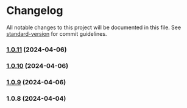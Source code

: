 # Changelog

All notable changes to this project will be documented in this file. See [standard-version](https://github.com/conventional-changelog/standard-version) for commit guidelines.

### [1.0.11](https://github.com/il4mb/merapipanel/compare/v1.0.10...v1.0.11) (2024-04-06)

### [1.0.10](https://github.com/il4mb/merapipanel/compare/v1.0.9...v1.0.10) (2024-04-06)

### [1.0.9](https://github.com/il4mb/merapipanel/compare/v1.0.8...v1.0.9) (2024-04-06)

### 1.0.8 (2024-04-04)
